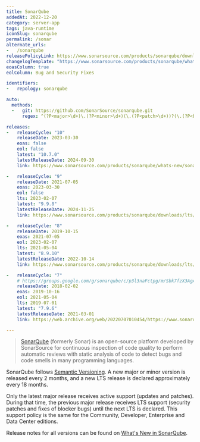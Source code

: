 ```yaml
---
title: SonarQube
addedAt: 2022-12-20
category: server-app
tags: java-runtime
iconSlug: sonarqube
permalink: /sonar
alternate_urls:
-   /sonarqube
releasePolicyLink: https://www.sonarsource.com/products/sonarqube/downloads/lts/
changelogTemplate: "https://www.sonarsource.com/products/sonarqube/whats-new/sonarqube-{{'__LATEST__'|split:'.'|pop|join:'-'}}/"
eoasColumn: true
eolColumn: Bug and Security Fixes

identifiers:
-   repology: sonarqube

auto:
  methods:
  -   git: https://github.com/SonarSource/sonarqube.git
      regex: ^(?P<major>\d+)\.(?P<minor>\d+)(\.(?P<patch>\d+))?(\.(?P<build>\d+))?$

releases:
-   releaseCycle: "10"
    releaseDate: 2023-03-30
    eoas: false
    eol: false
    latest: "10.7.0"
    latestReleaseDate: 2024-09-30
    link: https://www.sonarsource.com/products/sonarqube/whats-new/sonarqube-10-0/

-   releaseCycle: "9"
    releaseDate: 2021-07-05
    eoas: 2023-03-30
    eol: false
    lts: 2023-02-07
    latest: "9.9.8"
    latestReleaseDate: 2024-11-25
    link: https://www.sonarsource.com/products/sonarqube/downloads/lts/9-9-lts/

-   releaseCycle: "8"
    releaseDate: 2019-10-15
    eoas: 2021-07-05
    eol: 2023-02-07
    lts: 2021-05-04
    latest: "8.9.10"
    latestReleaseDate: 2022-10-14
    link: https://www.sonarsource.com/products/sonarqube/downloads/lts/8-9-lts/

-   releaseCycle: "7"
    # https://groups.google.com/g/sonarqube/c/p3l3naFctpg/m/Sbk7fzX3AgAJ
    releaseDate: 2018-02-02
    eoas: 2019-10-16
    eol: 2021-05-04
    lts: 2019-07-01
    latest: "7.9.6"
    latestReleaseDate: 2021-03-01
    link: https://web.archive.org/web/20220707010454/https://www.sonarqube.org/sonarqube-7-9-lts/

---
```


> [SonarQube](https://www.sonarsource.com/products/sonarqube/) (formerly Sonar) is an open-source
> platform developed by SonarSource for continuous inspection of code quality to perform automatic
> reviews with static analysis of code to detect bugs and code smells in many programming languages.

SonarQube follows [Semantic Versioning](https://semver.org/). A new major or minor version is
released every 2 months, and a new LTS release is declared approximately every 18 months.

Only the latest major release receives active support (updates and patches). During that time, the
previous major release receives LTS support (security patches and fixes of blocker bugs) until the
next LTS is declared. This support policy is the same for the Community, Developer, Enterprise and
Data Center editions.

Release notes for all versions can be found on [What's New in SonarQube](https://www.sonarsource.com/products/sonarqube/whats-new/).
